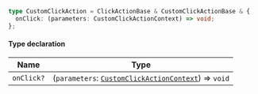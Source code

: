 ```ts
type CustomClickAction = ClickActionBase & CustomClickActionBase & {
  onClick: (parameters: CustomClickActionContext) => void;
};
```

#### Type declaration

| Name       | Type                                                                                |
| ---------- | ----------------------------------------------------------------------------------- |
| `onClick?` | (`parameters`: [`CustomClickActionContext`](CustomClickActionContext.md)) => `void` |
